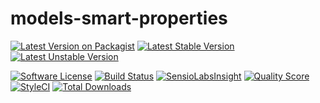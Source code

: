 # models-smart-properties

[![Latest Version on Packagist](https://img.shields.io/packagist/v/bytic/models-smart-properties.svg?style=flat-square)](https://packagist.org/packages/bytic/models-smart-properties)
[![Latest Stable Version](https://poser.pugx.org/bytic/models-smart-properties/v/stable)](https://packagist.org/packages/bytic/models-smart-properties)
[![Latest Unstable Version](https://poser.pugx.org/bytic/models-smart-properties/v/unstable)](https://packagist.org/packages/bytic/models-smart-properties)

[![Software License](https://img.shields.io/badge/license-MIT-brightgreen.svg?style=flat-square)](LICENSE)
[![Build Status](https://img.shields.io/travis/ByTIC/models-smart-properties/master.svg?style=flat-square)](https://travis-ci.org/ByTIC/models-smart-properties)
[![SensioLabsInsight](https://img.shields.io/sensiolabs/i/dcfd7d58-32ae-4514-990a-3873ad88ad59.svg?style=flat-square)](https://insight.sensiolabs.com/projects/dcfd7d58-32ae-4514-990a-3873ad88ad59)
[![Quality Score](https://img.shields.io/scrutinizer/g/bytic/models-smart-properties.svg?style=flat-square)](https://scrutinizer-ci.com/g/bytic/models-smart-properties)
[![StyleCI](https://styleci.io/repos/96218443/shield?branch=master)](https://styleci.io/repos/96218443)
[![Total Downloads](https://img.shields.io/packagist/dt/bytic/models-smart-properties.svg?style=flat-square)](https://packagist.org/packages/bytic/models-smart-properties)


